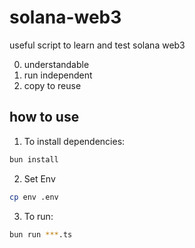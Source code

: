 # solana-web3

useful script to learn and test solana web3

0. understandable
1. run independent
2. copy to reuse


## how to use
1. To install dependencies:

```bash
bun install
```

2. Set Env
```bash
cp env .env
```

3. To run:

```bash
bun run ***.ts
```
